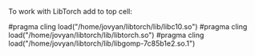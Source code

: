 To work with LibTorch add to top cell:

#pragma cling load("/home/jovyan/libtorch/lib/libc10.so")
#pragma cling load("/home/jovyan/libtorch/lib/libtorch.so")
#pragma cling load("/home/jovyan/libtorch/lib/libgomp-7c85b1e2.so.1")
